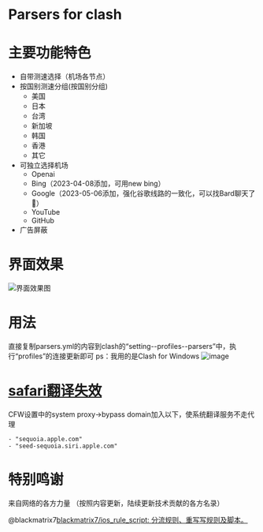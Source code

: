 # Parsers for clash  
 
# 主要功能特色
- 自带测速选择（机场各节点）
- 按国别测速分组(按国别分组)
    - 美国
    - 日本
    - 台湾
    - 新加坡
    - 韩国
    - 香港
    - 其它
- 可独立选择机场
    - Openai
    - Bing（2023-04-08添加，可用new bing）
    - Google（2023-05-06添加，强化谷歌线路的一致化，可以找Bard聊天了💬）
    - YouTube
    - GitHub
- 广告屏蔽

# 界面效果
![界面效果图](https://github.com/pencilheart/Parsers-for-clash/assets/61617063/4bf77d47-b68b-4980-8ccc-8320067432ad)



# 用法
直接复制parsers.yml的内容到clash的“setting--profiles--parsers”中，执行“profiles”的连接更新即可
ps：我用的是Clash for Windows
![image](https://github.com/iczrac/Parsers-for-clash/assets/73928031/2cf51196-ded5-4cfe-b78b-445410a05bd2)

# [safari翻译失效](https://github.com/ripperhe/Bob/issues/405)
CFW设置中的system proxy->bypass domain加入以下，使系统翻译服务不走代理
```
- "sequoia.apple.com"
- "seed-sequoia.siri.apple.com"
```

# 特别鸣谢
来自网络的各方力量
（按照内容更新，陆续更新技术贡献的各方名录）

@blackmatrix7[blackmatrix7/ios_rule_script: 分流规则、重写写规则及脚本。](https://github.com/blackmatrix7/ios_rule_script)
